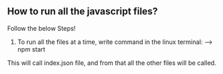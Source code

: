 ## How to run all the javascript files?

Follow the below Steps!

1) To run all the files at a time, write command in the linux terminal: 
--> npm start


This will call index.json file, and from that all the other files will be called.

